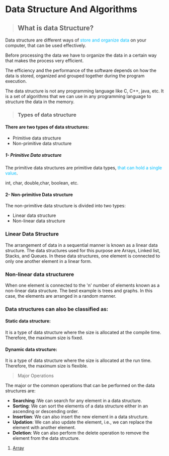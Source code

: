 # Data Structure And Algorithms

> ## What is data Structure?
 <p xmlns="http://www.w3.org/1999/html">Data structure are different ways of <span style="color: deepskyblue">store and organize data</span> on your computer, that can be used effectively.</p> 
<p>Before processing the data we have to organize the data in a certain way that makes the process very efficient.</p>
<p>The efficiency and the performance of the software depends on how the data is stored, organized and grouped together during the program execution.</p>
<p>The data structure is not any programming language like C, C++, java, etc. It is a set of algorithms that we can use in any programming language to structure the data in the memory.

> ### Types of data structure

#### <p>There are two types of data structures:</p>

- Primitive data structure
- Non-primitive data structure

##### 1- Primitive Data structure

<p>The primitive data structures are primitive data types, <span style="color: deepskyblue">that can hold a single value</span>.</p>
int, char, double,char, boolean, etc.

#### 2- Non-primitive Data structure

<p>The non-primitive data structure is divided into two types:</p>

- Linear data structure
- Non-linear data structure

### Linear Data Structure

The arrangement of data in a sequential manner is known as a linear data structure. The data structures used for this
purpose are Arrays, Linked list, Stacks, and Queues. In these data structures, one element is connected to only one
another element in a linear form.

### Non-linear data structurere

When one element is connected to the 'n' number of elements known as a non-linear data structure. The best example is
trees and graphs. In this case, the elements are arranged in a random manner.

### Data structures can also be classified as:

#### Static data structure:

<p>It is a type of data structure where the size is allocated at the compile time. Therefore, the maximum size is fixed.</p><p>

#### Dynamic data structure:

<p> It is a type of data structure where the size is allocated at the run time. Therefore, the maximum size is flexible.</p>

> Major Operations
>
The major or the common operations that can be performed on the data structures are:

- **Searching** :We can search for any element in a data structure.
- **Sorting**: We can sort the elements of a data structure either in an ascending or descending order.
- **Insertion**: We can also insert the new element in a data structure.
- **Updation**: We can also update the element, i.e., we can replace the element with another element.
- **Deletion**: We can also perform the delete operation to remove the element from the data structure.

1) [Array](./Array.md)
